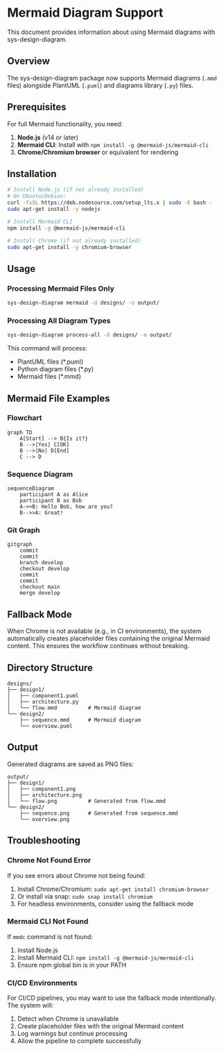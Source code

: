 # Mermaid Diagram Support

This document provides information about using Mermaid diagrams with sys-design-diagram.

## Overview

The sys-design-diagram package now supports Mermaid diagrams (`.mmd` files) alongside PlantUML (`.puml`) and diagrams library (`.py`) files.

## Prerequisites

For full Mermaid functionality, you need:

1. **Node.js** (v14 or later)
2. **Mermaid CLI**: Install with `npm install -g @mermaid-js/mermaid-cli`
3. **Chrome/Chromium browser** or equivalent for rendering

## Installation

```bash
# Install Node.js (if not already installed)
# On Ubuntu/Debian:
curl -fsSL https://deb.nodesource.com/setup_lts.x | sudo -E bash -
sudo apt-get install -y nodejs

# Install Mermaid CLI
npm install -g @mermaid-js/mermaid-cli

# Install Chrome (if not already installed)
sudo apt-get install -y chromium-browser
```

## Usage

### Processing Mermaid Files Only

```bash
sys-design-diagram mermaid -d designs/ -o output/
```

### Processing All Diagram Types

```bash
sys-design-diagram process-all -d designs/ -o output/
```

This command will process:
- PlantUML files (*.puml)
- Python diagram files (*.py)
- Mermaid files (*.mmd)

## Mermaid File Examples

### Flowchart
```mermaid
graph TD
    A[Start] --> B{Is it?}
    B -->|Yes| C[OK]
    B -->|No| D[End]
    C --> D
```

### Sequence Diagram
```mermaid
sequenceDiagram
    participant A as Alice
    participant B as Bob
    A->>B: Hello Bob, how are you?
    B-->>A: Great!
```

### Git Graph
```mermaid
gitgraph
    commit
    commit
    branch develop
    checkout develop
    commit
    commit
    checkout main
    merge develop
```

## Fallback Mode

When Chrome is not available (e.g., in CI environments), the system automatically creates placeholder files containing the original Mermaid content. This ensures the workflow continues without breaking.

## Directory Structure

```
designs/
├── design1/
│   ├── component1.puml
│   ├── architecture.py
│   └── flow.mmd          # Mermaid diagram
└── design2/
    ├── sequence.mmd      # Mermaid diagram
    └── overview.puml
```

## Output

Generated diagrams are saved as PNG files:

```
output/
├── design1/
│   ├── component1.png
│   ├── architecture.png
│   └── flow.png          # Generated from flow.mmd
└── design2/
    ├── sequence.png      # Generated from sequence.mmd
    └── overview.png
```

## Troubleshooting

### Chrome Not Found Error

If you see errors about Chrome not being found:

1. Install Chrome/Chromium: `sudo apt-get install chromium-browser`
2. Or install via snap: `sudo snap install chromium`
3. For headless environments, consider using the fallback mode

### Mermaid CLI Not Found

If `mmdc` command is not found:

1. Install Node.js
2. Install Mermaid CLI: `npm install -g @mermaid-js/mermaid-cli`
3. Ensure npm global bin is in your PATH

### CI/CD Environments

For CI/CD pipelines, you may want to use the fallback mode intentionally. The system will:

1. Detect when Chrome is unavailable
2. Create placeholder files with the original Mermaid content
3. Log warnings but continue processing
4. Allow the pipeline to complete successfully